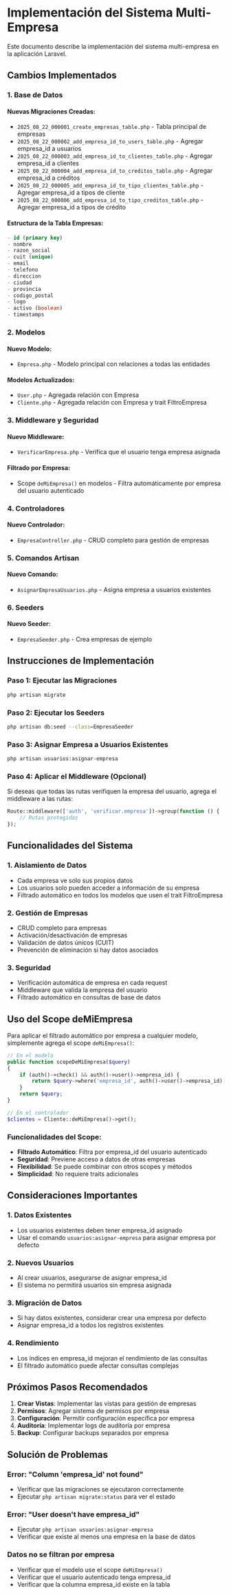 # Implementación del Sistema Multi-Empresa

Este documento describe la implementación del sistema multi-empresa en la aplicación Laravel.

## Cambios Implementados

### 1. Base de Datos

#### Nuevas Migraciones Creadas:
- `2025_08_22_000001_create_empresas_table.php` - Tabla principal de empresas
- `2025_08_22_000002_add_empresa_id_to_users_table.php` - Agregar empresa_id a usuarios
- `2025_08_22_000003_add_empresa_id_to_clientes_table.php` - Agregar empresa_id a clientes
- `2025_08_22_000004_add_empresa_id_to_creditos_table.php` - Agregar empresa_id a créditos
- `2025_08_22_000005_add_empresa_id_to_tipo_clientes_table.php` - Agregar empresa_id a tipos de cliente
- `2025_08_22_000006_add_empresa_id_to_tipo_creditos_table.php` - Agregar empresa_id a tipos de crédito

#### Estructura de la Tabla Empresas:
```sql
- id (primary key)
- nombre
- razon_social
- cuit (unique)
- email
- telefono
- direccion
- ciudad
- provincia
- codigo_postal
- logo
- activo (boolean)
- timestamps
```

### 2. Modelos

#### Nuevo Modelo:
- `Empresa.php` - Modelo principal con relaciones a todas las entidades

#### Modelos Actualizados:
- `User.php` - Agregada relación con Empresa
- `Cliente.php` - Agregada relación con Empresa y trait FiltroEmpresa

### 3. Middleware y Seguridad

#### Nuevo Middleware:
- `VerificarEmpresa.php` - Verifica que el usuario tenga empresa asignada

#### Filtrado por Empresa:
- Scope `deMiEmpresa()` en modelos - Filtra automáticamente por empresa del usuario autenticado

### 4. Controladores

#### Nuevo Controlador:
- `EmpresaController.php` - CRUD completo para gestión de empresas

### 5. Comandos Artisan

#### Nuevo Comando:
- `AsignarEmpresaUsuarios.php` - Asigna empresa a usuarios existentes

### 6. Seeders

#### Nuevo Seeder:
- `EmpresaSeeder.php` - Crea empresas de ejemplo

## Instrucciones de Implementación

### Paso 1: Ejecutar las Migraciones
```bash
php artisan migrate
```

### Paso 2: Ejecutar los Seeders
```bash
php artisan db:seed --class=EmpresaSeeder
```

### Paso 3: Asignar Empresa a Usuarios Existentes
```bash
php artisan usuarios:asignar-empresa
```

### Paso 4: Aplicar el Middleware (Opcional)
Si deseas que todas las rutas verifiquen la empresa del usuario, agrega el middleware a las rutas:

```php
Route::middleware(['auth', 'verificar.empresa'])->group(function () {
    // Rutas protegidas
});
```

## Funcionalidades del Sistema

### 1. Aislamiento de Datos
- Cada empresa ve solo sus propios datos
- Los usuarios solo pueden acceder a información de su empresa
- Filtrado automático en todos los modelos que usen el trait FiltroEmpresa

### 2. Gestión de Empresas
- CRUD completo para empresas
- Activación/desactivación de empresas
- Validación de datos únicos (CUIT)
- Prevención de eliminación si hay datos asociados

### 3. Seguridad
- Verificación automática de empresa en cada request
- Middleware que valida la empresa del usuario
- Filtrado automático en consultas de base de datos

## Uso del Scope deMiEmpresa

Para aplicar el filtrado automático por empresa a cualquier modelo, simplemente agrega el scope `deMiEmpresa()`:

```php
// En el modelo
public function scopeDeMiEmpresa($query)
{
    if (auth()->check() && auth()->user()->empresa_id) {
        return $query->where('empresa_id', auth()->user()->empresa_id);
    }
    return $query;
}

// En el controlador
$clientes = Cliente::deMiEmpresa()->get();
```

### Funcionalidades del Scope:
- **Filtrado Automático**: Filtra por empresa_id del usuario autenticado
- **Seguridad**: Previene acceso a datos de otras empresas
- **Flexibilidad**: Se puede combinar con otros scopes y métodos
- **Simplicidad**: No requiere traits adicionales

## Consideraciones Importantes

### 1. Datos Existentes
- Los usuarios existentes deben tener empresa_id asignado
- Usar el comando `usuarios:asignar-empresa` para asignar empresa por defecto

### 2. Nuevos Usuarios
- Al crear usuarios, asegurarse de asignar empresa_id
- El sistema no permitirá usuarios sin empresa asignada

### 3. Migración de Datos
- Si hay datos existentes, considerar crear una empresa por defecto
- Asignar empresa_id a todos los registros existentes

### 4. Rendimiento
- Los índices en empresa_id mejoran el rendimiento de las consultas
- El filtrado automático puede afectar consultas complejas

## Próximos Pasos Recomendados

1. **Crear Vistas**: Implementar las vistas para gestión de empresas
2. **Permisos**: Agregar sistema de permisos por empresa
3. **Configuración**: Permitir configuración específica por empresa
4. **Auditoría**: Implementar logs de auditoría por empresa
5. **Backup**: Configurar backups separados por empresa

## Solución de Problemas

### Error: "Column 'empresa_id' not found"
- Verificar que las migraciones se ejecutaron correctamente
- Ejecutar `php artisan migrate:status` para ver el estado

### Error: "User doesn't have empresa_id"
- Ejecutar `php artisan usuarios:asignar-empresa`
- Verificar que existe al menos una empresa en la base de datos

### Datos no se filtran por empresa
- Verificar que el modelo use el scope `deMiEmpresa()`
- Verificar que el usuario autenticado tenga empresa_id
- Verificar que la columna empresa_id existe en la tabla
